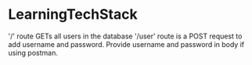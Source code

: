 # LearningTechStack

'/' route GETs all users in the database
'/user' route is a POST request to add username and password. Provide username and password in body if using postman.
